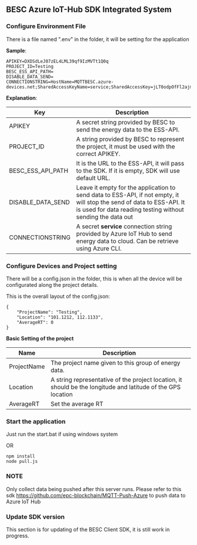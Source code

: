 ## BESC Azure IoT-Hub SDK Integrated System

### Configure Environment File

There is a file named ".env" in the folder, it will be setting for the application

**Sample**:

```
APIKEY=DXDSdLeJ07zEL4LML39qf9IzMVTt1Q0q
PROJECT_ID=Testing
BESC_ESS_API_PATH=
DISABLE_DATA_SEND=
CONNECTIONSTRING=HostName=MQTTBESC.azure-devices.net;SharedAccessKeyName=service;SharedAccessKey=jLT0odpOfFl2ajmdpzCX0DHsxskOY9Aae1upRwj0HaM=
```

**Explanation**:

| Key               | Description                                                  |
| ----------------- | ------------------------------------------------------------ |
| APIKEY            | A secret string provided by BESC to send the energy data to the ESS-API. |
| PROJECT_ID        | A string provided by BESC to represent the project, it must be used with the correct APIKEY. |
| BESC_ESS_API_PATH | It is the URL to the ESS-API, it will pass to the SDK. If it is empty, SDK will use default URL. |
| DISABLE_DATA_SEND | Leave it empty for the application to send data to ESS-API, if not empty, it will stop the send of data to ESS-API. It is used for data reading testing without sending the data out |
| CONNECTIONSTRING  | A secret **service** connection string provided by Azure IoT Hub to send energy data to cloud. Can be retrieve using Azure CLI. |



### Configure Devices and Project setting

There will be a config.json in the folder, this is when all the device will be configurated along the project details. 

This is the overall layout of the config.json:

```
{
	"ProjectName": "Testing",
	"Location": "101.1212, 112.1133",
	"AverageRT": 0
}
```

**Basic Setting of the project**

| Name        | Description                                                  |
| ----------- | ------------------------------------------------------------ |
| ProjectName | The project name given to this group of energy data.         |
| Location    | A string representative of the project location, it should be the longitude and latitude of the GPS location |
| AverageRT   | Set the average RT                                           |

### Start the application

Just run the start.bat if using windows system

OR



```
npm install
node pull.js
```

### NOTE
Only collect data being pushed after this server runs.
Please refer to this sdk https://github.com/epc-blockchain/MQTT-Push-Azure to push data to Azure IoT Hub

### Update SDK version

This section is for updating of the BESC Client SDK, it is still work in progress.
